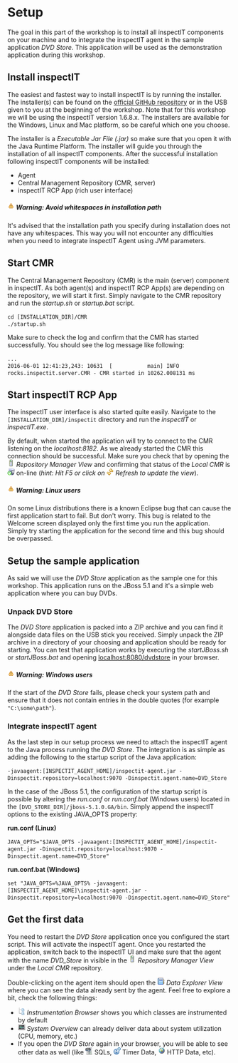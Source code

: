 # Setup
The goal in this part of the workshop is to install all inspectIT components on your machine and to integrate the inspectIT agent in the sample application _DVD Store_. This application will be used as the demonstration application during this workshop.

## Install inspectIT
The easiest and fastest way to install inspectIT is by running the installer. The installer(s) can be found on the [official GitHub repository](https://github.com/inspectIT/inspectIT/releases) or in the USB given to you at the beginning of the workshop. Note that for this workshop we will be using the inspectIT version 1.6.8.x. The installers are available for the Windows, Linux and Mac platform, so be careful which one you choose.

The installer is a *Executable Jar File (.jar)* so make sure that you open it with the Java Runtime Platform. The installer will guide you through the installation of all inspectIT components. After the successful installation following inspectIT components will be installed:
* Agent
* Central Management Repository (CMR, server)
* inspectIT RCP App (rich user interface)

##### ![Warning](images/warning_obj.gif?raw=true) Warning: Avoid whitespaces in installation path
It's advised that the installation path you specify during installation does not have any whitespaces. This way you will not encounter any difficulties when you need to integrate inspectIT Agent using JVM parameters.

## Start CMR
The Central Management Repository (CMR) is the main (server) component in inspectIT. As both agent(s) and inspectIT RCP App(s) are depending on the repository, we will start it first. Simply navigate to the CMR repository and run the *startup.sh* or *startup.bat* script.

```
cd [INSTALLATION_DIR]/CMR
./startup.sh 
```

Make sure to check the log and confirm that the CMR has started successfully. You should see the log message like following:

```
...
2016-06-01 12:41:23,243: 10631  [           main] INFO      rocks.inspectit.server.CMR - CMR started in 10262.008131 ms

``` 

## Start inspectIT RCP App 
The inspectIT user interface is also started quite easily. Navigate to the ```[INSTALLATION_DIR]/inspectit``` directory and run the *inspectIT* or *inspectIT.exe*.

By default, when started the application will try to connect to the CMR listening on the *localhost:8182*. As we already started the CMR this connection should be successful. Make sure you check that by opening the ![Repository Manager View](images/server_instance.gif?raw=true) *Repository Manager View* and confirming that status of the *Local CMR* is ![On-line](images/server_online_16x16.png?raw=true) on-line (*hint: Hit F5 or click on ![Refresh](images/refresh.gif?raw=true) Refresh to update the view*).


##### ![Warning](images/warning_obj.gif?raw=true) Warning: Linux users
On some Linux distributions there is a known Eclipse bug that can cause the first application start to fail. But don't worry. This bug is related to the Welcome screen displayed only the first time you run the application. Simply try starting the application for the second time and this bug should be overpassed.

## Setup the sample application
As said we will use the _DVD Store_ application as the sample one for this workshop. This application runs on the JBoss 5.1 and it's a simple web application where you can buy DVDs.

### Unpack DVD Store
The _DVD Store_ application is packed into a ZIP archive and you can find it alongside data files on the USB stick you received. Simply unpack the ZIP archive in a directory of your choosing and application should be ready for starting. You can test that application works by executing the *startJBoss.sh* or *startJBoss.bat* and opening [localhost:8080/dvdstore](http://localhost:8080/dvdstore) in your browser.

##### ![Warning](images/warning_obj.gif?raw=true) Warning: Windows users
If the start of the *DVD Store* fails, please check your system path and ensure that it does not contain entries in the double quotes (for example ```"C:\some\path"```).

### Integrate inspectIT agent
As the last step in our setup process we need to attach the inspectIT agent to the Java process running the _DVD Store_. The integration is as simple as adding the following to the startup script of the Java application:

```
-javaagent:[INSPECTIT_AGENT_HOME]/inspectit-agent.jar -Dinspectit.repository=localhost:9070 -Dinspectit.agent.name=DVD_Store
```

In the case of the JBoss 5.1, the configuration of the startup script is possible by altering the *run.conf* or *run.conf.bat* (Windows users) located in the ```[DVD_STORE_DIR]/jboss-5.1.0.GA/bin```. Simply append the inspectIT options to the existing JAVA_OPTS property:

**run.conf (Linux)**
```
JAVA_OPTS="$JAVA_OPTS -javaagent:[INSPECTIT_AGENT_HOME]/inspectit-agent.jar -Dinspectit.repository=localhost:9070 -Dinspectit.agent.name=DVD_Store"
```
**run.conf.bat (Windows)**
```
set "JAVA_OPTS=%JAVA_OPTS% -javaagent:[INSPECTIT_AGENT_HOME]\inspectit-agent.jar -Dinspectit.repository=localhost:9070 -Dinspectit.agent.name=DVD_Store"
```

## Get the first data
You need to restart the *DVD Store* application once you configured the start script. This will activate the inspectIT agent. Once you restarted the application, switch back to the inspectIT UI and make sure that the agent with the name *DVD_Store* in visible in the ![Repository Manager View](images/server_instance.gif?raw=true) *Repository Manager View* under the *Local CMR* repository. 

Double-clicking on the agent item should open the ![Data Explorer View](images/catalog.gif?raw=true) *Data Explorer View* where you can see the data already sent by the agent. Feel free to explore a bit, check the following things:

* ![Instrumentation Browser](images/blue-document-tree.png?raw=true) *Instrumentation Browser* shows you which classes are instrumented by default
* ![System Overview](images/system-monitor.png?raw=true) *System Overview* can already deliver data about system utilization (CPU, memory, etc.)
* If you open the *DVD Store* again in your browser, you will be able to see other data as well (like ![SQLs](images/database-sql.png?raw=true) SQLs, ![Timer Data](images/method_time.gif?raw=true) Timer Data, ![HTTP Data](images/discovery.gif?raw=true) HTTP Data, etc).


